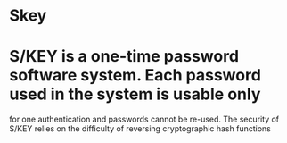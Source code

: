 # Skey
# S/KEY is a one-time password software system. Each password used in the system is usable only
for one authentication and passwords cannot be re-used. The security of S/KEY relies on the
difficulty of reversing cryptographic hash functions
